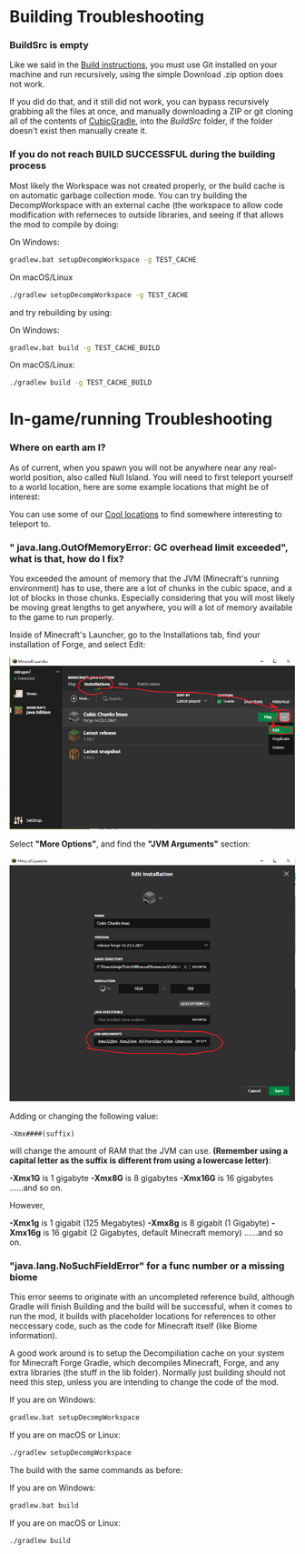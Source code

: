 # Building Troubleshooting
### BuildSrc is empty
Like we said in the [Build instructions](BUILD_INSTRUCTIONS.md), you must use Git installed on your machine and run recursively, using the simple Download .zip option does not work.

If you did do that, and it still did not work, you can bypass recursively grabbing all the files at once, and manually downloading a ZIP or git cloning all of the contents of [CubicGradle](https://github.com/OpenCubicChunks/CubicGradle), into the *BuildSrc* folder, if the folder doesn't exist then manually create it.

### If you do not reach BUILD SUCCESSFUL during the building process
Most likely the Workspace was not created properly, or the build cache is on automatic garbage collection mode. You can try building the DecompWorkspace with an external cache (the workspace to allow code modification with referneces to outside libraries, and seeing if that allows the mod to compile by doing:

On Windows:

```bash
gradlew.bat setupDecompWorkspace -g TEST_CACHE
```
On macOS/Linux
```bash
./gradlew setupDecompWorkspace -g TEST_CACHE
```
and try rebuilding by using:

On Windows:

```bash
gradlew.bat build -g TEST_CACHE_BUILD
```
On macOS/Linux:
```bash
./gradlew build -g TEST_CACHE_BUILD
```



# In-game/running Troubleshooting

### Where on earth am I?
As of current, when you spawn you will not be anywhere near any real-world position, also called Null Island. You will need to first teleport yourself to a world location, here are some example locations that might be of interest:

You can use some of our [Cool locations](COOL_LOCATIONS.md) to find somewhere interesting to teleport to.

### " java.lang.OutOfMemoryError: GC overhead limit exceeded", what is that, how do I fix?
You exceeded the amount of memory that the JVM (Minecraft's running environment) has to use, there are a lot of chunks in the cubic space, and a lot of blocks in those chunks. Especially considering that you will most likely be moving great lengths to get anywhere, you will a lot of memory available to the game to run properly.

Inside of Minecraft's Launcher, go to the Installations tab, find your installation of Forge, and select Edit:

![Editing JVM](Pictures/InstallationsEdit.png)

Select **"More Options"**, and find the **"JVM Arguments"** section:

![Editing JVM](Pictures/EditJVMArgs.png)

Adding or changing the following value:

```
-Xmx####(suffix)
```
will change the amount of RAM that the JVM can use. **(Remember using a capital letter as the suffix is different from using a lowercase letter)**:

**-Xmx1G** is 1 gigabyte
**-Xmx8G** is 8 gigabytes
**-Xmx16G** is 16 gigabytes
......and so on.

However,

**-Xmx1g** is 1 gigabit (125 Megabytes)
**-Xmx8g** is 8 gigabit (1 Gigabyte)
**-Xmx16g** is 16 gigabit (2 Gigabytes, default Minecraft memory)
......and so on.

### "java.lang.NoSuchFieldError" for a func number or a missing biome
This error seems to originate with an uncompleted reference build, although Gradle will finish Building and the build will be successful, when it comes to run the mod, it builds with placeholder locations for references to other neccessary code, such as the code for Minecraft itself (like Biome information).

A good work around is to setup the Decompiliation cache on your system for Minecraft Forge Gradle, which decompiles Minecraft, Forge, and any extra libraries (the stuff in the lib folder). Normally just building should not need this step, unless you are intending to change the code of the mod.

If you are on Windows:
```bash
gradlew.bat setupDecompWorkspace
```
If you are on macOS or Linux:
```bash
./gradlew setupDecompWorkspace
```
The build with the same commands as before:

If you are on Windows:
```bash
gradlew.bat build
```
If you are on macOS or Linux:
```bash
./gradlew build
```
